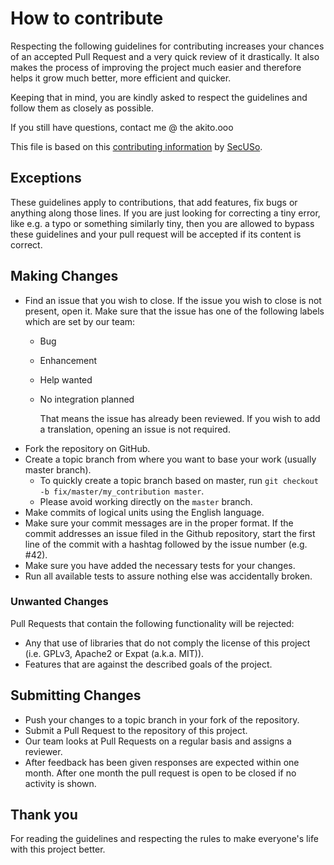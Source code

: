# How to contribute

Respecting the following guidelines for contributing increases your chances of an accepted Pull Request and a very quick review of it drastically. It also makes the process of improving the project much easier and therefore helps it grow much better, more efficient and quicker.

Keeping that in mind, you are kindly asked to respect the guidelines and follow them as closely as possible.

If you still have questions, contact me @ the akito.ooo

This file is based on this [contributing information](https://github.com/SecUSo/privacy-friendly-app-example/blob/master/CONTRIBUTING.md) by [SecUSo](https://github.com/SecUSo).

## Exceptions
These guidelines apply to contributions, that add features, fix bugs or anything along those lines.
If you are just looking for correcting a tiny error, like e.g. a typo or something similarly tiny, then you are allowed to bypass these guidelines and your pull request will be accepted if its content is correct.
	
## Making Changes

* Find an issue that you wish to close. If the issue you wish to close is not 
  present, open it. Make sure that the issue has one of the following labels
  which are set by our team:
  * Bug
  * Enhancement
  * Help wanted
  * No integration planned 
  
    That means the issue has already been reviewed. If you wish to add a 
  translation, opening an issue is not required. 
* Fork the repository on GitHub.
* Create a topic branch from where you want to base your work (usually master branch).
  * To quickly create a topic branch based on master, run `git checkout -b
    fix/master/my_contribution master`. 
  *	Please avoid working directly on the `master` branch.
* Make commits of logical units using the English language.
* Make sure your commit messages are in the proper format. If the commit
  addresses an issue filed in the Github repository, start the first line 
  of the commit with a hashtag followed by the issue number (e.g. #42).
* Make sure you have added the necessary tests for your changes.
* Run all available tests to assure nothing else was accidentally broken.

### Unwanted Changes

Pull Requests that contain the following functionality will be rejected:
* Any that use of libraries that do not comply the license of this project (i.e. GPLv3, Apache2 or Expat (a.k.a. MIT)).
* Features that are against the described goals of the project.

## Submitting Changes

* Push your changes to a topic branch in your fork of the repository.
* Submit a Pull Request to the repository of this project.
* Our team looks at Pull Requests on a regular basis and assigns a reviewer.  
* After feedback has been given responses are expected within one month. After one
  month the pull request is open to be closed if no activity is shown.
  
## Thank you
For reading the guidelines and respecting the rules to make everyone's life with this project better.
